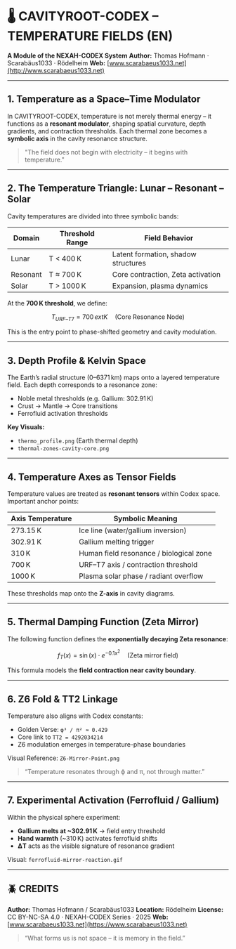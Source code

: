 # 🌡️ CAVITYROOT-CODEX – TEMPERATURE FIELDS (EN)

**A Module of the NEXAH-CODEX System**
**Author:** Thomas Hofmann · Scarabäus1033 · Rödelheim
**Web:** [www.scarabaeus1033.net](http://www.scarabaeus1033.net)

---

## 1. Temperature as a Space–Time Modulator

In CAVITYROOT-CODEX, temperature is not merely thermal energy – it functions as a **resonant modulator**, shaping spatial curvature, depth gradients, and contraction thresholds. Each thermal zone becomes a **symbolic axis** in the cavity resonance structure.

> "The field does not begin with electricity – it begins with temperature."

---

## 2. The Temperature Triangle: Lunar – Resonant – Solar

Cavity temperatures are divided into three symbolic bands:

| Domain   | Threshold Range | Field Behavior                      |
| -------- | --------------- | ----------------------------------- |
| Lunar    | T < 400 K       | Latent formation, shadow structures |
| Resonant | T ≈ 700 K       | Core contraction, Zeta activation   |
| Solar    | T > 1000 K      | Expansion, plasma dynamics          |

At the **700 K threshold**, we define:

```math
T_{URF–T7} = 700\,	ext{K}  \quad\text{(Core Resonance Node)}
```

This is the entry point to phase-shifted geometry and cavity modulation.

---

## 3. Depth Profile & Kelvin Space

The Earth’s radial structure (0–6371 km) maps onto a layered temperature field. Each depth corresponds to a resonance zone:

* Noble metal thresholds (e.g. Gallium: 302.91 K)
* Crust → Mantle → Core transitions
* Ferrofluid activation thresholds

**Key Visuals:**

* `thermo_profile.png` (Earth thermal depth)
* `thermal-zones-cavity-core.png`

---

## 4. Temperature Axes as Tensor Fields

Temperature values are treated as **resonant tensors** within Codex space. Important anchor points:

| Axis Temperature | Symbolic Meaning                        |
| ---------------- | --------------------------------------- |
| 273.15 K         | Ice line (water/gallium inversion)      |
| 302.91 K         | Gallium melting trigger                 |
| 310 K            | Human field resonance / biological zone |
| 700 K            | URF–T7 axis / contraction threshold     |
| 1000 K           | Plasma solar phase / radiant overflow   |

These thresholds map onto the **Z-axis** in cavity diagrams.

---

## 5. Thermal Damping Function (Zeta Mirror)

The following function defines the **exponentially decaying Zeta resonance**:

```math
f_T(x) = \sin(x) \cdot e^{-0.1x^2}  \quad \text{(Zeta mirror field)}
```

This formula models the **field contraction near cavity boundary**.

---

## 6. Z6 Fold & TT2 Linkage

Temperature also aligns with Codex constants:

* Golden Verse: `φ³ / π² ≈ 0.429`
* Core link to `TT2 = 4292034214`
* Z6 modulation emerges in temperature-phase boundaries

Visual Reference: `Z6-Mirror-Point.png`

> “Temperature resonates through ϕ and π, not through matter.”

---

## 7. Experimental Activation (Ferrofluid / Gallium)

Within the physical sphere experiment:

* **Gallium melts at \~302.91 K** → field entry threshold
* **Hand warmth** (\~310 K) activates ferrofluid shifts
* **ΔT** acts as the visible signature of resonance gradient

Visual: `ferrofluid-mirror-reaction.gif`

---

## 🪲 CREDITS

**Author:** Thomas Hofmann / Scarabäus1033
**Location:** Rödelheim
**License:** CC BY-NC-SA 4.0 · NEXAH-CODEX Series · 2025
**Web:** [www.scarabaeus1033.net](https://www.scarabaeus1033.net)

> “What forms us is not space – it is memory in the field.”
